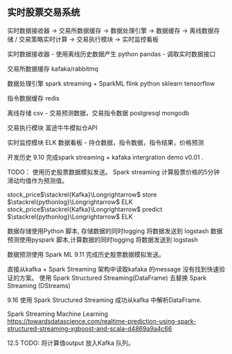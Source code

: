 ## 实时股票交易系统

实时数据接收器 -> 交易所数据缓存 -> 数据处理引擎 -> 数据缓存 -> 离线数据存储 / 交易策略实时计算 -> 交易执行模块 -> 实时监控看板

实时数据接收器
    - 使用离线历史数据产生 python pandas
    - 调取实时数据接口

交易所数据缓存
kafaka/rabbitmq

数据处理引擎
spark streaming + SparkML
flink
python sklearn
tensorflow

指令数据缓存
redis

离线存储
csv - 交易预测数据，交易指令数据
postgresql
mongodb

交易执行模块
富途牛牛模拟仓API

实时监控模块
ELK 数据看板 - 持仓数据，指令数据，指令结果，价格预测

开发历史
9.10
完成spark streaming + kafaka intergration demo v0.01 . 

TODO： 
使用历史股票数据模拟发送。
Spark streaming 计算股票价格的5分钟滑动均值作为预测值。

stock_price$\stackrel{Kafka}\Longrightarrow$ store $\stackrel{pythonlog}\Longrightarrow$ ELK
stock_price$\stackrel{Kafka}\Longrightarrow$ predict $\stackrel{pythonlog}\Longrightarrow$ ELK

数据存储使用Python 脚本, 存储数据的同时logging 将数据发送到 logstash
数据预测使用pyspark 脚本,计算数据的同时logging 将数据发送到 logstash

数据预测使用 Spark ML
9.11
完成历史股票数据模拟发送。

直接从kafka + Spark Streaming 架构中读取kafaka 的message 没有找到快速验证的方案。
使用 Spark Structured Streaming(DataFrame) 去替换 Spark Streaming (DStreams)

9.16
使用 Spark Structured Streaming 成功从kafka 中解析DataFrame.         

Spark Streaming Machine Learning
https://towardsdatascience.com/realtime-prediction-using-spark-structured-streaming-xgboost-and-scala-d4869a9a4c66

12.5 TODO: 将计算值output 放入Kafka 队列。